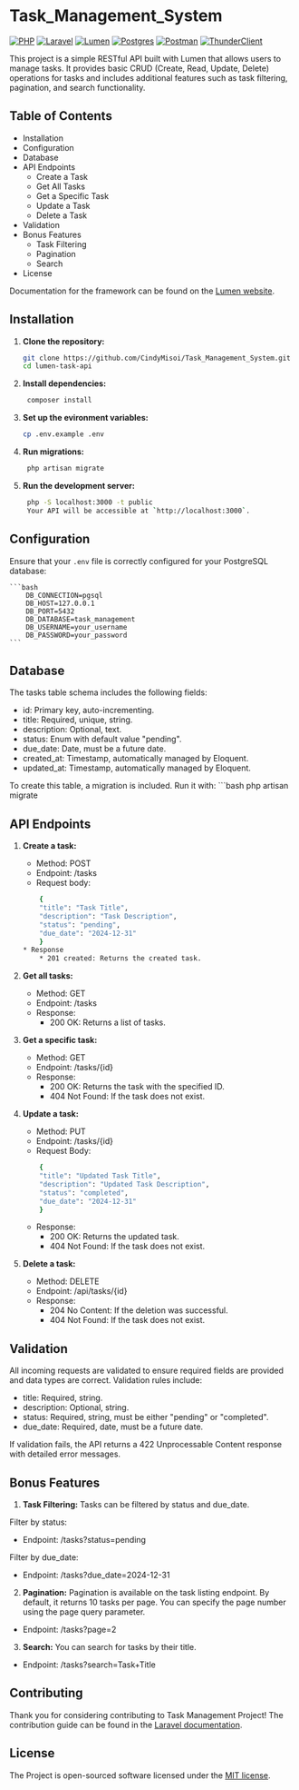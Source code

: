# Task_Management_System
[![PHP](https://img.shields.io/badge/PHP-%23777BB4.svg)](https://www.php.net/) 
[![Laravel](https://img.shields.io/badge/Laravel-%23FF2D20.svg)](https://laravel.com/) 
[![Lumen](https://img.shields.io/badge/Lumen-%23FF2D20.svg)](https://lumen.laravel.com/) 
[![Postgres](https://img.shields.io/badge/Postgres-%23316192.svg)](https://www.postgresql.org/) 
[![Postman](https://img.shields.io/badge/Postman-%23FF6C37.svg)](https://www.postman.com/) 
[![ThunderClient](https://img.shields.io/badge/ThunderClient-%23000000.svg)](https://www.thunderclient.io/)

This project is a simple RESTful API built with Lumen that allows users to manage tasks. It provides basic CRUD (Create, Read, Update, Delete) operations for tasks and includes additional features such as task filtering, pagination, and search functionality.


## Table of Contents

* Installation
* Configuration
* Database
* API Endpoints
    * Create a Task
    * Get All Tasks
    * Get a Specific Task
    * Update a Task
    * Delete a Task
* Validation
* Bonus Features
    * Task Filtering
    * Pagination
    * Search
* License

Documentation for the framework can be found on the [Lumen website](https://lumen.laravel.com/docs).

## Installation

1. **Clone the repository:**
   ```bash
   git clone https://github.com/CindyMisoi/Task_Management_System.git
   cd lumen-task-api

2. **Install dependencies:**
   ```bash
    composer install

3. **Set up the evironment variables:**
   ```bash
   cp .env.example .env

4. **Run migrations:**
   ```bash
    php artisan migrate

5. **Run the development server:**
   ```bash
    php -S localhost:3000 -t public
    Your API will be accessible at `http://localhost:3000`.


## Configuration

Ensure that your `.env` file is correctly configured for your PostgreSQL database:

    ```bash 
        DB_CONNECTION=pgsql
        DB_HOST=127.0.0.1
        DB_PORT=5432
        DB_DATABASE=task_management
        DB_USERNAME=your_username
        DB_PASSWORD=your_password
    ```

## Database
The tasks table schema includes the following fields:

* id: Primary key, auto-incrementing.
* title: Required, unique, string.
* description: Optional, text.
* status: Enum with default value "pending".
* due_date: Date, must be a future date.
* created_at: Timestamp, automatically managed by Eloquent.
* updated_at: Timestamp, automatically managed by Eloquent.

To create this table, a migration is included. Run it with:
    ```bash
    php artisan migrate


## API Endpoints
1. **Create a task:**
    * Method: POST
    * Endpoint: /tasks
    * Request body:
    ```bash
        {
        "title": "Task Title",
        "description": "Task Description",
        "status": "pending",
        "due_date": "2024-12-31"
        }
    * Response
        * 201 created: Returns the created task.

2. **Get all tasks:**
    * Method: GET
    * Endpoint: /tasks
    * Response:
        * 200 OK: Returns a list of tasks.

3. **Get a specific task:**
    * Method: GET
    * Endpoint: /tasks/{id}
    * Response:
        * 200 OK: Returns the task with the specified ID.
        * 404 Not Found: If the task does not exist.

4. **Update a task:**
    * Method: PUT
    * Endpoint: /tasks/{id}
    * Request Body:
    ```bash
        {
        "title": "Updated Task Title",
        "description": "Updated Task Description",
        "status": "completed",
        "due_date": "2024-12-31"
        }
    ```

   * Response:
        * 200 OK: Returns the updated task.
        * 404 Not Found: If the task does not exist.

5. **Delete a task:**
    * Method: DELETE
    * Endpoint: /api/tasks/{id}
    * Response:
        * 204 No Content: If the deletion was successful.
        * 404 Not Found: If the task does not exist.


## Validation
All incoming requests are validated to ensure required fields are provided and data types are correct. Validation rules include:

* title: Required, string.    
* description: Optional, string.
* status: Required, string, must be either "pending" or "completed".
* due_date: Required, date, must be a future date.

If validation fails, the API returns a 422 Unprocessable Content response with detailed error messages.


## Bonus Features
1. **Task Filtering:**
Tasks can be filtered by status and due_date.

Filter by status:
* Endpoint: /tasks?status=pending

Filter by due_date:
* Endpoint: /tasks?due_date=2024-12-31

2. **Pagination:**
Pagination is available on the task listing endpoint. By default, it returns 10 tasks per page. You can specify the page number using the page query parameter.
* Endpoint: /tasks?page=2

3. **Search:**
You can search for tasks by their title.
* Endpoint: /tasks?search=Task+Title


## Contributing

Thank you for considering contributing to Task Management Project! The contribution guide can be found in the [Laravel documentation](https://laravel.com/docs/contributions).

## License

The Project is open-sourced software licensed under the [MIT license](https://opensource.org/licenses/MIT).

